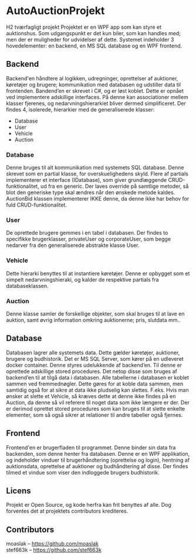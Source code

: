 # AutoAuctionProjekt
H2 tværfagligt projekt
Projektet er en WPF app som kan styre et auktionshus. Som udgangspunkt er det kun biler, som kan handles med; men der er muligheder for udvidelser af dette.
Systemet indeholder 3 hovedelementer: en backend, en MS SQL database og en WPF frontend.
## Backend
Backend'en håndtere al logikken, udregninger, oprettelser af auktioner, køretøjer og brugere; kommunikation med databasen og udstiller data til frontenden.
Bandend’en er skrevet i C#, og er løst koblet. Dette er opnået ved implementere adskillige interfaces. På denne kan associationer mellem klasser fjerenes, og nedarvningshierarkiet bliver dermed simplificeret.
Der findes 4, isolerede, hierarkier med de generaliserede klasser:
* Database
* User
* Vehicle
* Auction
### Database
Denne bruges til alt kommunikation med systemets SQL database. Denne skrevet som en partial klasse, for overskuelighedens skyld. Flere af partials implementerer et interface (IDatabase), som giver grundlæggende CRUD-funktionalitet, ud fra en generic<T>. Der laves override på samtlige metoder, så blot den generiske type skal ændres når den ønskede metode kaldes. 
AuctionBid klassen implementerer IKKE denne, da denne ikke har behov for fuld CRUD-funktionalitet.
### User
De oprettede brugere gemmes i en tabel i databasen. Der findes to specifikke brugerklasser, privateUser og corporateUser, som begge nedarver fra den generaliserede abstrakte klasse User. 
### Vehicle
Dette hierarki benyttes til at instantiere køretøjer. Denne er opbygget som et simpelt nedarvningshieraki, og kalder de respektive partials fra databaseklassen.
### Auction
Denne klasse samler de forskellige objekter, som skal bruges til at lave en auktion, samt øvrig information omkring auktionerne; pris, slutdata mm..



## Database
Databasen lagrer alle systemets data. Dette gælder køretøjer, auktioner, brugere og budhistorik. Det er MS SQL Server, som kører på en udleveret docker container. Denne styres udelukkende af backend’en.
Til denne er oprettede adskillige stored procedures. Det netop disse som bruges af backend’en til at tilgå data i databasen.
Alle tabellerne i databasen er koblet sammen ved fremmednøgler. Dette gøres for at koble data sammen, men samtidig også for at sikre at data ikke pludselig kan slettes. F.eks. Hvis man ønsker at slette et Vehicle, så kræves dette at denne ikke findes på en Auction, da denne så vil referere til noget data som ikke længere er der. Der er derimod oprettet stored procedures som kan bruges til at slette enkelte elementer, som så også sikrer at relationer til andre tabeller også fjernes. 

## Frontend
Frontend'en er brugerfladen til programmet. Denne binder sin data fra backenden, som denne henter fra databasen. Denne er en WPF applikation, og indeholder vinduer til brugerhåndtering (oprettelse og login), hentning af auktionsdata, oprettelse af auktioner og budhåndtering af disse. Der findes tilmed et vindue som viser den indloggede brugers budhistorik.

## Licens
Projekt er Open Source, og kode herfra kan frit benyttes af alle. Dog forventes det at projektets contributors krediteres.

## Contributors
moaslak – https://github.com/moaslak \
stef663k – https://github.com/stef663k
